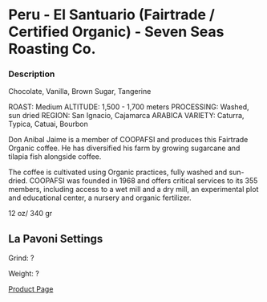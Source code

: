 # Peru - El Santuario (Fairtrade / Certified Organic) - Seven Seas Roasting Co.

### Description
Chocolate, Vanilla, Brown Sugar, Tangerine

ROAST: Medium
ALTITUDE: 1,500 - 1,700 meters
PROCESSING: Washed, sun dried
REGION: San Ignacio, Cajamarca
ARABICA VARIETY: Caturra, Typica, Catuai, Bourbon

Don Anibal Jaime is a member of COOPAFSI and produces this Fairtrade Organic coffee. He has diversified his farm by growing sugarcane and tilapia fish alongside coffee.

The coffee is cultivated using Organic practices, fully washed and sun-dried. COOPAFSI was founded in 1968 and offers critical services to its 355 members, including access to a wet mill and a dry mill, an experimental plot and educational center, a nursery and organic fertilizer.

12 oz/ 340 gr

## La Pavoni Settings

Grind: ?

Weight: ?


[Product Page](https://sevenseasroasting.com/collections/single-origin/products/peru-el-santuario-fairtrade-certified-organic) 